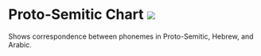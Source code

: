 # Proto-Semitic Chart ![](https://travis-ci.org/jbaum98/ps-chart.svg?branch=untagged-f627e16985f7e9cf3432)

Shows correspondence between phonemes in Proto-Semitic, Hebrew, and Arabic.

